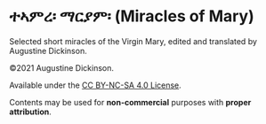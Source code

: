 # ተኣምረ፡ ማርያም፡ (Miracles of Mary)

Selected short miracles of the Virgin Mary, edited and translated by Augustine Dickinson.

©2021 Augustine Dickinson.

Available under the [CC BY-NC-SA 4.0 License](http://creativecommons.org/licenses/by-nc-sa/4.0/).

Contents may be used for **non-commercial** purposes with **proper attribution**.